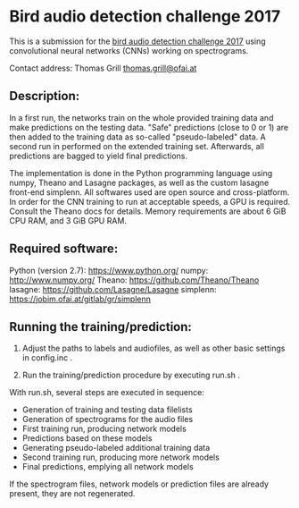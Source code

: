 # Bird audio detection challenge 2017

This is a submission for the [bird audio detection challenge 2017](http://machine-listening.eecs.qmul.ac.uk/bird-audio-detection-challenge/) using convolutional neural networks (CNNs) working on spectrograms.

Contact address: Thomas Grill <thomas.grill@ofai.at>

## Description:

In a first run, the networks train on the whole provided training data and make predictions on the testing data. "Safe" predictions (close to 0 or 1) are then added to the training data as so-called "pseudo-labeled" data. A second run in performed on the extended training set. Afterwards, all predictions are bagged to yield final predictions.

The implementation is done in the Python programming language using numpy, Theano and Lasagne packages, as well as the custom lasagne front-end simplenn. All softwares used are open source and cross-platform. In order for the CNN training to run at acceptable speeds, a GPU is required. Consult the Theano docs for details. Memory requirements are about 6 GiB CPU RAM, and 3 GiB GPU RAM.

## Required software:

Python (version 2.7): https://www.python.org/
numpy: http://www.numpy.org/
Theano: https://github.com/Theano/Theano
lasagne: https://github.com/Lasagne/Lasagne
simplenn: https://jobim.ofai.at/gitlab/gr/simplenn

## Running the training/prediction:

1. Adjust the paths to labels and audiofiles, as well as other basic settings in config.inc .

2. Run the training/prediction procedure by executing run.sh .

With run.sh, several steps are executed in sequence:
* Generation of training and testing data filelists
* Generation of spectrograms for the audio files
* First training run, producing network models
* Predictions based on these models
* Generating pseudo-labeled additional training data
* Second training run, producing more network models
* Final predictions, emplying all network models

If the spectrogram files, network models or prediction files are already present, they are not regenerated.
